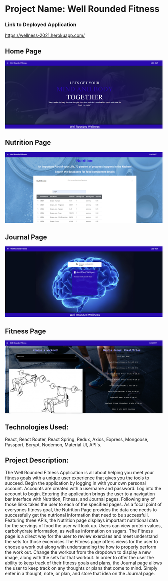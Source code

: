# Project Name: Well Rounded Fitness

### Link to Deployed Application
https://wellness-2021.herokuapp.com/

## Home Page
![](client/src/images/wellroundedfitness1.PNG)

## Nutrition Page
![](client/src/images/wellroundedfitness3.PNG)

## Journal Page
![](client/src/images/wellroundedfitness2.PNG)

## Fitness Page
![](client/src/images/wellroundedfitness4.PNG)



## Technologies Used:
React, React Router, React Spring, Redux, Axios, Express, Mongoose, Passport, Bcrypt, Nodemon, Material UI, API's.

## Project Description:
The Well Rounded Fitness Application is all about helping you meet your fitness goals with a unique user experience that gives you the tools to succeed. Begin the application by logging in with your own personal account. Accounts are created with a username and password. Log into the account to begin. Entering the application brings the user to a navigation bar interface with Nutrition, Fitness, and Journal pages. Following any of those links takes the user to each of the specified pages. As a focal point of everyones fitness goal, the Nutrition Page provides the data one needs to successfully get the nutrional information that need to be successfull. Featuring three APIs, the Nutrition page displays important nutritional data for the servings of food the user will look up. Users can view protein values, carbohydrate information, as well as information on sugars. The Fitness page is a direct way for the user to review exercises and meet understand the sets for those excercises.The Fitness page offers views for the user to choose a work out along with understanding the how to properly perform the work out. Change the workout from the dropdown to display a new image, along with the sets for that workout. In order to offer the user the ability to keep track of their fitness goals and plans, the Journal page allows the user to keep track on any thoughts or plans that come to mind. Simply enter in a thought, note, or plan, and store that idea on the Journal page.

